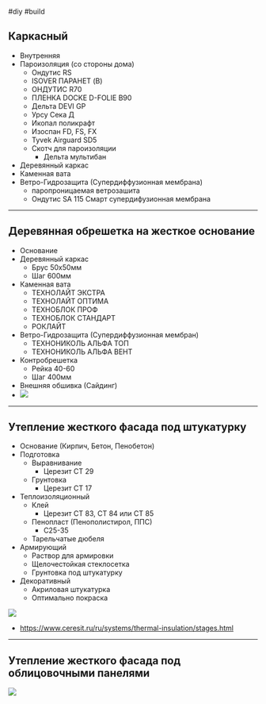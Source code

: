 #diy #build 
## Каркасный
- Внутренняя
- Пароизоляция (со стороны дома)
	- Ондутис RS
	- ISOVER ПАРАНЕТ (B)
	- ОНДУТИС R70
	- ПЛЕНКА DOCKE D-FOLIE B90
	- Дельта DEVI GP
	- Урсу Сека Д
	- Икопал поликрафт
	- Изоспан FD, FS, FX
	- Tyvek Airguard SD5
	- Скотч для пароизоляции
		- Дельта мультибан
- Деревянный каркас
- Каменная вата
- Ветро-Гидрозащита (Супердиффузионная мембрана)
	- паропроницаемая ветрозашита
	- Ондутис SA 115 Смарт супердифузионная мембрана

---
## Деревянная обрешетка на жесткое основание
- Основание
- Деревянный каркас
	- Брус 50x50мм
	- Шаг 600мм
- Каменная вата
	- ТЕХНОЛАЙТ ЭКСТРА
	- ТЕХНОЛАЙТ ОПТИМА
	- ТЕХНОБЛОК ПРОФ
	- ТЕХНОБЛОК СТАНДАРТ
	- РОКЛАЙТ
- Ветро-Гидрозащита (Супердиффузионная мембран)
	- ТЕХНОНИКОЛЬ АЛЬФА ТОП
	- ТЕХНОНИКОЛЬ АЛЬФА ВЕНТ
- Контробрешетка
	- Рейка 40-60
	- Шаг 400мм
- Внешняя обшивка (Сайдинг)
- ![](saiding_m.png)

---
## Утепление жесткого фасада под штукатурку
- Основание (Кирпич, Бетон, Пенобетон)
- Подготовка
	- Выравнивание
		- Церезит CТ 29
	- Грунтовка
		- Церезит CТ 17
- Теплоизоляционный
	- Клей
		- Церезит CT 83, CT 84 или СТ 85
	- Пенопласт (Пенополистирол, ППС)
		- С25-35
	- Тарельчатые дюбеля
- Армирующий
	- Раствор для армировки
	- Щелочестойкая стеклосетка
	- Грунтовка под штукатурку
- Декоративный
	- Акриловая штукатурка
	- Оптимально покраска

![](Skhema_mokry_fasad_tex_color.jpg)
- https://www.ceresit.ru/ru/systems/thermal-insulation/stages.html

---
## Утепление жесткого фасада под облицовочными панелями
![](2.png)